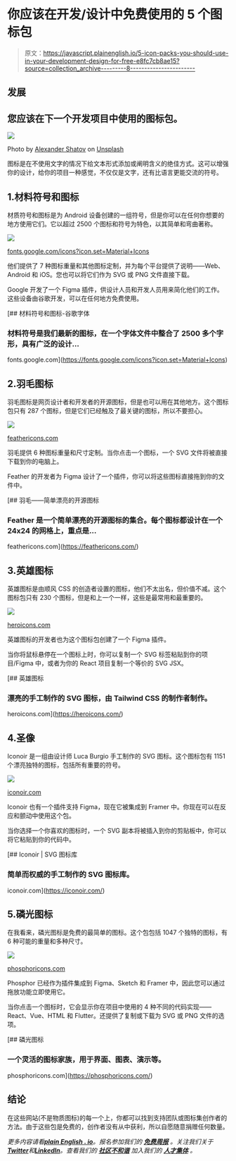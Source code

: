 # 你应该在开发/设计中免费使用的 5 个图标包

> 原文：<https://javascript.plainenglish.io/5-icon-packs-you-should-use-in-your-development-design-for-free-e8fc7cb8ae15?source=collection_archive---------8----------------------->

## 发展

## 您应该在下一个开发项目中使用的图标包。

![](img/78e63d38b0020736ead6ffa1699948b9.png)

Photo by [Alexander Shatov](https://unsplash.com/@alexbemore?utm_source=medium&utm_medium=referral) on [Unsplash](https://unsplash.com?utm_source=medium&utm_medium=referral)

图标是在不使用文字的情况下给文本形式添加或阐明含义的绝佳方式。这可以增强你的设计，给你的项目一种感觉，不仅仅是文字，还有比语言更能交流的符号。

## 1.材料符号和图标

材质符号和图标是为 Android 设备创建的一组符号，但是你可以在任何你想要的地方使用它们。它以超过 2500 个图标和符号为特色，以其简单和弯曲著称。

![](img/2203ee1dcc9d827be2e79dcf8eb52c41.png)

[fonts.google.com/icons?icon.set=Material+Icons](https://fonts.google.com/icons?icon.set=Material+Icons)

他们提供了 7 种图标重量和其他图标定制，并为每个平台提供了说明——Web、Android 和 iOS。您也可以将它们作为 SVG 或 PNG 文件直接下载。

Google 开发了一个 Figma 插件，供设计人员和开发人员用来简化他们的工作。这些设备由谷歌开发，可以在任何地方免费使用。

[](https://fonts.google.com/icons?icon.set=Material+Icons) [## 材料符号和图标-谷歌字体

### 材料符号是我们最新的图标，在一个字体文件中整合了 2500 多个字形，具有广泛的设计…

fonts.google.com](https://fonts.google.com/icons?icon.set=Material+Icons) 

## 2.羽毛图标

羽毛图标是网页设计者和开发者的开源图标，但是也可以用在其他地方。这个图标包只有 287 个图标，但是它们已经触及了最关键的图标，所以不要担心。

![](img/8e21d5014b8735ed4a4dec09b269c675.png)

[feathericons.com](https://feathericons.com/)

羽毛提供 6 种图标重量和尺寸定制。当你点击一个图标，一个 SVG 文件将被直接下载到你的电脑上。

Feather 的开发者为 Figma 设计了一个插件，你可以将这些图标直接拖到你的文件中。

[](https://feathericons.com/) [## 羽毛——简单漂亮的开源图标

### Feather 是一个简单漂亮的开源图标的集合。每个图标都设计在一个 24x24 的网格上，重点是…

feathericons.com](https://feathericons.com/) 

## 3.英雄图标

英雄图标是由顺风 CSS 的创造者设置的图标，他们不太出名，但价值不减。这个图标包只有 230 个图标，但是和上一个一样，这些是最常用和最重要的。

![](img/ecbc244d29c8faa29ee9418d1b039d7a.png)

[heroicons.com](https://heroicons.com/)

英雄图标的开发者也为这个图标包创建了一个 Figma 插件。

当你将鼠标悬停在一个图标上时，你可以复制一个 SVG 标签粘贴到你的项目/Figma 中，或者为你的 React 项目复制一个等价的 SVG JSX。

[](https://heroicons.com/) [## 英雄图标

### 漂亮的手工制作的 SVG 图标，由 Tailwind CSS 的制作者制作。

heroicons.com](https://heroicons.com/) 

## 4.圣像

Iconoir 是一组由设计师 Luca Burgio 手工制作的 SVG 图标。这个图标包有 1151 个漂亮独特的图标，包括所有重要的符号。

![](img/95f7131a25af51ecf289cbf1e9f8233b.png)

[iconoir.com](https://iconoir.com/)

Iconoir 也有一个插件支持 Figma，现在它被集成到 Framer 中。你现在可以在反应和颤动中使用这个包。

当你选择一个你喜欢的图标时，一个 SVG 副本将被插入到你的剪贴板中，你可以将它粘贴到你的代码中。

[](https://iconoir.com/) [## Iconoir | SVG 图标库

### 简单而权威的手工制作的 SVG 图标库。

iconoir.com](https://iconoir.com/) 

## 5.磷光图标

在我看来，磷光图标是免费的最简单的图标。这个包包括 1047 个独特的图标，有 6 种可能的重量和多种尺寸。

![](img/6e2959710f54f62cfd51ef35883a8453.png)

[phosphoricons.com](https://phosphoricons.com/)

Phosphor 已经作为插件集成到 Figma、Sketch 和 Framer 中，因此您可以通过拖放功能立即使用它。

当你点击一个图标时，它会显示你在项目中使用的 4 种不同的代码实现——React、Vue、HTML 和 Flutter。还提供了复制或下载为 SVG 或 PNG 文件的选项。

[](https://phosphoricons.com/) [## 磷光图标

### 一个灵活的图标家族，用于界面、图表、演示等。

phosphoricons.com](https://phosphoricons.com/) 

## 结论

在这些网站(不是物质图标)的每一个上，你都可以找到支持团队或图标集创作者的方法。由于这些包是免费的，创作者没有从中获利，所以自愿随意捐赠任何数量。

*更多内容请看*[***plain English . io***](https://plainenglish.io/)*。报名参加我们的* [***免费周报***](http://newsletter.plainenglish.io/) *。关注我们关于*[***Twitter***](https://twitter.com/inPlainEngHQ)**和*[***LinkedIn***](https://www.linkedin.com/company/inplainenglish/)*。查看我们的* [***社区不和谐***](https://discord.gg/GtDtUAvyhW) *加入我们的* [***人才集体***](https://inplainenglish.pallet.com/talent/welcome) *。**